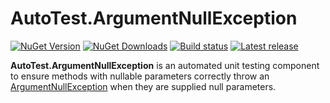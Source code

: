﻿AutoTest.ArgumentNullException
==============================
[![NuGet Version](https://img.shields.io/nuget/v/AutoTest.ArgumentNullException.svg)](https://www.nuget.org/packages/AutoTest.ArgumentNullException/ "NuGet Version") [![NuGet Downloads](https://img.shields.io/nuget/dt/AutoTest.ArgumentNullException.svg)](https://www.nuget.org/packages/AutoTest.ArgumentNullException/ "NuGet Downloads") [![Build status](https://img.shields.io/appveyor/ci/JSkimming/autotest-argumentnullexception.svg)](https://ci.appveyor.com/project/JSkimming/autotest-argumentnullexception "Build status") [![Latest release](https://img.shields.io/github/release/AutoTestNET/AutoTest.ArgumentNullException.svg)](https://github.com/AutoTestNET/AutoTest.ArgumentNullException/releases "Latest release")

**AutoTest.ArgumentNullException** is an automated unit testing component to ensure methods with nullable parameters correctly throw an [ArgumentNullException](http://msdn.microsoft.com/en-us/library/system.argumentnullexception.aspx) when they are supplied null parameters.
